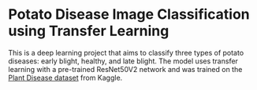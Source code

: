 # Potato Disease Image Classification using Transfer Learning

This is a deep learning project that aims to classify three types of potato diseases: early blight, healthy, and late blight. The model uses transfer learning with a pre-trained ResNet50V2 network and was trained on the [Plant Disease dataset](https://www.kaggle.com/datasets/emmarex/plantdisease?resource=download) from Kaggle.


